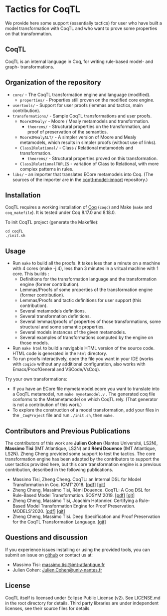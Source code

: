 # Tactics for CoqTL

We provide here some support (essentially tactics) for user who have built a model transformation with CoqTL and who want to prove some properties on that transformation.

## CoqTL

CoqTL is an internal language in Coq, for writing rule-based model- and graph- transformations. 

## Organization of the repository 

* `core/` - The CoqTL transformation engine and language (modified).
  * `properties/` - Properties still proven on the modified core engine. 
* `usertools/` - Support for user proofs (lemmas and tactics, main contribution).
* `transformations/` - Sample CoqTL transformations and user proofs.
  * `Moore2Mealy/` - Moore / Mealy metamodels and transformation.
    * `theorems/` - Structural properties on the transformation, and proof of preservation of the semantics.
  * `Moore2MealyALT/` - A simpler version of Moore and Mealy metamodels, which results in simpler proofs (without use of links). 
  * `Class2Relational/` - Class / Relational metamodels and transformation.
    * `theorems/` - Structural properties proved on this transformation.
  * `Class2RelationalTUPLES` - variation of Class to Relational, with more complex patterns in rules.
* `libs/` - an importer that translates ECore metamodels into Coq. (The sources of the importer are in the [coqtl-model-import](https://github.com/atlanmod/coqtl-model-import) repository.)


## Installation

CoqTL requires a working installation of [Coq](https://coq.inria.fr/) (`coqc`) and Make (`make` and `coq_makefile`). It is tested under Coq 8.17.0 and 8.18.0.

To init CoqTL project (generate the Makefile):
```
cd coqTL
./init.sh
```
## Usage
* Run `make` to build all the proofs. It takes less than a minute on a machine with 4 cores (make -j 4), less than 3 minutes in a vritual machine with 1 core. This builds :
  * Definitions for the transformation language and the transformation engine (former contribution).
  * Lemmas/Proofs of some properties of the transformation engine (former contribution).
  * Lemmas/Proofs and tactic definitions for user support (this contribution).
  * Several metamodels definitions.
  * Several transformation definitions.
  * Several lemmas/proofs of properties of those transformations, some structural and some semantic properties.
  * Several models instances of the given metamodels. 
  * Several examples of transformations computed by the engine on those models.
* Run `make html` to build a navigable HTML version of the source code. HTML code is generated in the `html` directory.
* To run proofs interactively, open the file you want in your IDE (works with `coqide` without any additional configuration, also works with Emacs/ProofGeneral and VSCode/VsCoq).

Try your own transformations: 
* If you have an ECore file mymetamodel.ecore you want to translate into a CoqTL metamodel, run `make mymetamodel.v` . The generated coq file conforms to the Metametamodel on which CoqTL rely. (That generator is not a contribution of this work.) 
* To explore the construction of a model transformation, add your files in the `_CoqProject` file and run `./init.sh`, then `make`.
    
## Contributors and Previous Publications

The contributors of this work are **Julien Cohen** (Nantes Université, LS2N), **Massimo Tisi** (IMT Atlantique, LS2N) and **Rémi Douence** (IMT Atlantique, LS2N). Zheng Cheng provided some support to test the tactics. The core transformation engine has been adapted by the contributors to support the user tactics provided here, but this core transformation engine is a previous contribution, described in the following publications.  

* Massimo Tisi, Zheng Cheng. CoqTL: an Internal DSL for Model Transformation in Coq. ICMT'2018. [[pdf]](https://hal.inria.fr/hal-01828344/document) [[git]](https://github.com/atlanmod/CoqTL/tree/eee344e)
* Zheng Cheng, Massimo Tisi, Rémi Douence. CoqTL: A Coq DSL for Rule-Based Model Transformation. SOSYM'2019. [[pdf]](https://hal.archives-ouvertes.fr/hal-02333564/document) [[git]](https://github.com/atlanmod/CoqTL/tree/eee344e)
* Zheng Cheng, Massimo Tisi, Joachim Hotonnier. Certifying a Rule-Based Model Transformation Engine for Proof Preservation. MODELS'2020. [[pdf]](https://hal.inria.fr/hal-02907622/document) [[git]](https://github.com/atlanmod/CoqTL/tree/2a8cea5)
* Zheng Cheng, Massimo Tisi. Deep Specification and Proof Preservation for the CoqTL Transformation Language. [[git]](https://github.com/atlanmod/CoqTL/tree/948eb94)

## Questions and discussion

If you experience issues installing or using the provided tools, you can submit an issue on [github](https://github.com/atlanmod/coqtl/issues) or contact us at:

* Massimo Tisi: massimo.tisi@imt-atlantique.fr
* Julien Cohen: Julien.Cohen@univ-nantes.fr

## License

CoqTL itself is licensed under Eclipse Public License (v2). See LICENSE.md in the root directory for details. Third party libraries are under independent licenses, see their source files for details.
